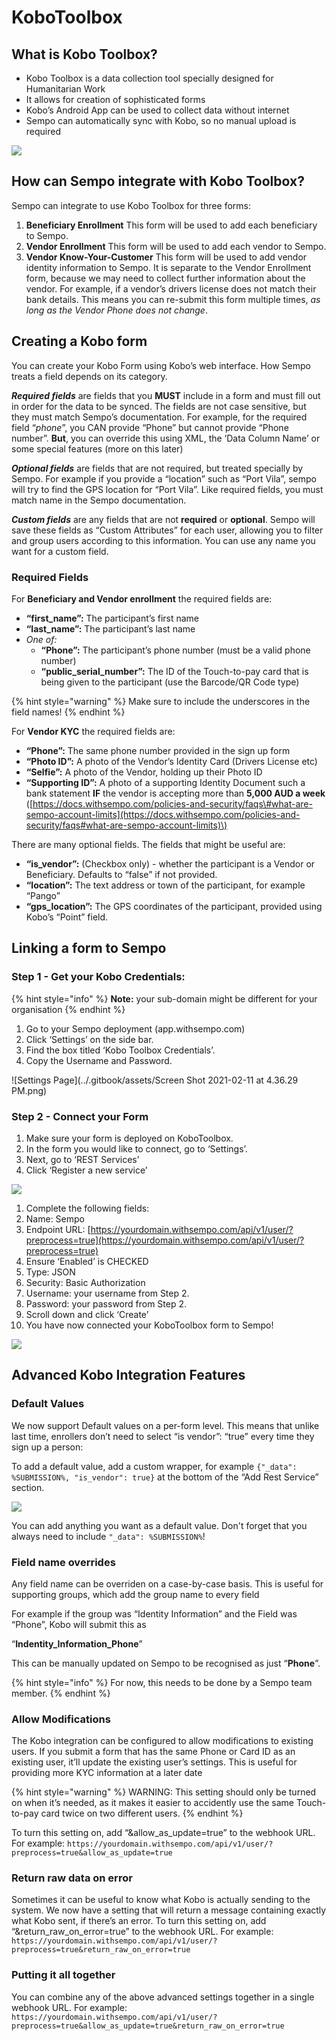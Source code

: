 # KoboToolbox

## What is Kobo Toolbox?

* Kobo Toolbox is a data collection tool specially designed for Humanitarian Work
* It allows for creation of sophisticated forms
* Kobo’s Android App can be used to collect data without internet
* Sempo can automatically sync with Kobo, so no manual upload is required

![](../.gitbook/assets/1uosbsmsduxnpszmb70rlzhln__ykshujdf4wnrgjta.png)

## How can Sempo integrate with Kobo Toolbox?

Sempo can integrate to use Kobo Toolbox for three forms:

1. **Beneficiary Enrollment** This form will be used to add each beneficiary to Sempo. 
2. **Vendor Enrollment** This form will be used to add each vendor to Sempo. 
3. **Vendor Know-Your-Customer** This form will be used to add vendor identity information to Sempo. It is separate to the Vendor Enrollment form, because we may need to collect further information about the vendor. For example, if a vendor’s drivers license does not match their bank details. This means you can re-submit this form multiple times, _as long as the Vendor Phone does not change_. 

## Creating a Kobo form

You can create your Kobo Form using Kobo’s web interface. How Sempo treats a field depends on its category.

_**Required fields**_ are fields that you **MUST** include in a form and must fill out in order for the data to be synced. The fields are not case sensitive, but they must match Sempo’s documentation. For example, for the required field “_phone_”, you CAN provide “Phone” but cannot provide “Phone number”. **But**, you can override this using XML, the ‘Data Column Name’ or some special features \(more on this later\)

_**Optional fields**_ are fields that are not required, but treated specially by Sempo. For example if you provide a “location” such as “Port Vila”, sempo will try to find the GPS location for “Port Vila”. Like required fields, you must match name in the Sempo documentation.

_**Custom fields**_ are any fields that are not **required** or **optional**. Sempo will save these fields as “Custom Attributes” for each user, allowing you to filter and group users according to this information. You can use any name you want for a custom field.

### Required Fields

For **Beneficiary and Vendor enrollment** the required fields are:

* **“first\_name”:** The participant’s first name
* **“last\_name”:** The participant’s last name
* _One of:_
  * **“Phone”:** The participant’s phone number \(must be a valid phone number\)
  * **“public\_serial\_number”:** The ID of the Touch-to-pay card that is being given to the participant \(use the Barcode/QR Code type\)

{% hint style="warning" %}
Make sure to include the underscores in the field names!
{% endhint %}

For **Vendor KYC** the required fields are:

* **“Phone”:** The same phone number provided in the sign up form
* **“Photo ID”:** A photo of the Vendor’s Identity Card \(Drivers License etc\)
* **“Selfie”:** A photo of the Vendor, holding up their Photo ID
* **“Supporting ID”:** A photo of a supporting Identity Document such a bank statement **IF** the vendor is accepting more than **5,000 AUD a week** \([https://docs.withsempo.com/policies-and-security/faqs\#what-are-sempo-account-limits](https://docs.withsempo.com/policies-and-security/faqs#what-are-sempo-account-limits)\)

There are many optional fields. The fields that might be useful are:

* **“is\_vendor”:** \(Checkbox only\) - whether the participant is a Vendor or Beneficiary. Defaults to “false” if not provided.
* **“location”:** The text address or town of the participant, for example “Pango”
* **“gps\_location”:** The GPS coordinates of the participant, provided using Kobo’s “Point” field.

## Linking a form to Sempo

### Step 1 - Get your Kobo Credentials:

{% hint style="info" %}
**Note:** your sub-domain might be different for your organisation
{% endhint %}

1. Go to your Sempo deployment \(app.withsempo.com\)
2. Click ‘Settings’ on the side bar.
3. Find the box titled ‘Kobo Toolbox Credentials’. 
4. Copy the Username and Password.

![Settings Page](../.gitbook/assets/Screen Shot 2021-02-11 at 4.36.29 PM.png)

### Step 2 - Connect your Form

1. Make sure your form is deployed on KoboToolbox.
2. In the form you would like to connect, go to ‘Settings’.
3. Next, go to ‘REST Services’
4. Click ‘Register a new service’

![](../.gitbook/assets/screen-shot-2020-09-10-at-5.25.29-pm.png)

1. Complete the following fields:
2. Name: Sempo
3. Endpoint URL: [https://yourdomain.withsempo.com/api/v1/user/?preprocess=true](https://yourdomain.withsempo.com/api/v1/user/?preprocess=true)
4. Ensure ‘Enabled’ is CHECKED
5. Type: JSON
6. Security: Basic Authorization
7. Username: your username from Step 2.
8. Password: your password from Step 2.
9. Scroll down and click ‘Create’
10. You have now connected your KoboToolbox form to Sempo!

![](../.gitbook/assets/screen-shot-2020-09-10-at-5.25.35-pm.png)

## Advanced Kobo Integration Features

### Default Values

We now support Default values on a per-form level. This means that unlike last time, enrollers don’t need to select “is vendor”: “true” every time they sign up a person:

To add a default value, add a custom wrapper, for example `{"_data": %SUBMISSION%, "is_vendor": true}` at the bottom of the “Add Rest Service” section.

![](../.gitbook/assets/screen-shot-2020-09-10-at-5.28.37-pm.png)

You can add anything you want as a default value. Don't forget that you always need to include `"_data": %SUBMISSION%`!

### Field name overrides

Any field name can be overriden on a case-by-case basis. This is useful for supporting groups, which add the group name to every field

For example if the group was “Identity Information” and the Field was “Phone”, Kobo will submit this as

“**Indentity\_Information\_Phone**”

This can be manually updated on Sempo to be recognised as just “**Phone**”.

{% hint style="info" %}
For now, this needs to be done by a Sempo team member.
{% endhint %}

### Allow Modifications

The Kobo integration can be configured to allow modifications to existing users. If you submit a form that has the same Phone or Card ID as an existing user, it’ll update the existing user’s settings. This is useful for providing more KYC information at a later date

{% hint style="warning" %}
WARNING: This setting should only be turned on when it’s needed, as it makes it easier to accidently use the same Touch-to-pay card twice on two different users.
{% endhint %}

To turn this setting on, add “&allow\_as\_update=true” to the webhook URL. For example: `https://yourdomain.withsempo.com/api/v1/user/?preprocess=true&allow_as_update=true`

### Return raw data on error

Sometimes it can be useful to know what Kobo is actually sending to the system. We now have a setting that will return a message containing exactly what Kobo sent, if there’s an error. To turn this setting on, add “&return\_raw\_on\_error=true” to the webhook URL. For example: `https://yourdomain.withsempo.com/api/v1/user/?preprocess=true&return_raw_on_error=true`

### Putting it all together

You can combine any of the above advanced settings together in a single webhook URL. For example: `https://yourdomain.withsempo.com/api/v1/user/?preprocess=true&allow_as_update=true&return_raw_on_error=true`

